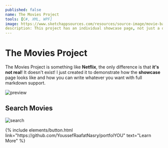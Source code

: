 ```yaml
---
published: false
name: The Movies Project
tools: [C#, XML, WPF]
image: https://www.sketchappsources.com/resources/source-image/movie-badges-jurajjurik.png
description: This project has an individual showcase page, not just a direct link to the project site or repo. Now you have more space to describe your awesome project!
---
```


# The Movies Project

The Movies Project is something like **Netflix**, the only difference is that **it's not real**! It doesn't exist! I just created it to demonstrate how the **showcase** page looks like and how you can write whatever you want with full markdown support.

![preview](https://www.sketchappsources.com/resources/source-image/we-were-soldiers-landing-page-dbruggisser.jpg)

## Search Movies

![search](https://www.sketchappsources.com/resources/source-image/microsoft-windows-10-virtual-keyboard-diogo-sousa.png)

<p class="text-center">
{% include elements/button.html link="https://github.com/YoussefRaafatNasry/portfolYOU" text="Learn More" %}
</p>